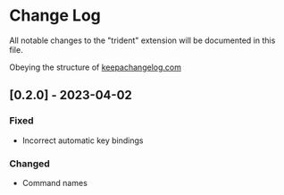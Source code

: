 # Change Log

All notable changes to the "trident" extension will be documented in this file.

Obeying the structure of [keepachangelog.com](http://keepachangelog.com/)

## [0.2.0] - 2023-04-02

### Fixed

- Incorrect automatic key bindings

### Changed

- Command names

